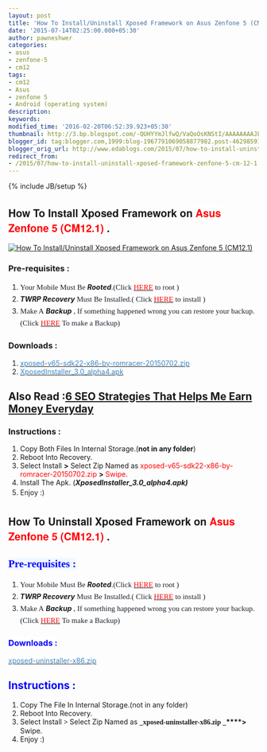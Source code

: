 ```yaml
---
layout: post
title: 'How To Install/Uninstall Xposed Framework on Asus Zenfone 5 (CM12.1) '
date: '2015-07-14T02:25:00.000+05:30'
author: pawneshwer
categories:
- asus
- zenfone-5
- cm12
tags:
- cm12
- Asus
- zenfone 5
- Android (operating system)
description: 
keywords: 
modified_time: '2016-02-20T06:52:39.923+05:30'
thumbnail: http://3.bp.blogspot.com/-QUHYYmJlfwQ/VaQoOsKNStI/AAAAAAAAJLY/7a6gE3EoGTo/s72-c/coollogo_com-6786306.png
blogger_id: tag:blogger.com,1999:blog-1967791069058877982.post-4629859108050482594
blogger_orig_url: http://www.edablogs.com/2015/07/how-to-install-uninstall-xposed-framework-zenfone-5-cm-12-1.html
redirect_from:
- /2015/07/how-to-install-uninstall-xposed-framework-zenfone-5-cm-12-1.html
---
```


{% include JB/setup %}

## <span style="font-family: Helvetica Neue, Arial, Helvetica, sans-serif;">How To Install Xposed Framework on </span><span style="font-family: 'Helvetica Neue', Arial, Helvetica, sans-serif;"><span style="background-color: white;"><span style="color: red;">Asus Zenfone 5 (CM12.1)</span></span> .</span>

[![How To Install/Uninstall Xposed Framework on Asus Zenfone 5 (CM12.1) ](http://3.bp.blogspot.com/-QUHYYmJlfwQ/VaQoOsKNStI/AAAAAAAAJLY/7a6gE3EoGTo/s400/coollogo_com-6786306.png "How To Install/Uninstall Xposed Framework on Asus Zenfone 5 (CM12.1) ")](http://3.bp.blogspot.com/-QUHYYmJlfwQ/VaQoOsKNStI/AAAAAAAAJLY/7a6gE3EoGTo/s1600/coollogo_com-6786306.png)


### Pre-requisites :

1.  <span style="background-color: white; color: #1a212b; font-family: Georgia, 'Times New Roman', 'Bitstream Charter', Times, serif; font-size: 15px; line-height: 24px;">Your Mobile Must Be </span>**_Rooted_**<span style="background-color: white; font-family: Georgia, 'Times New Roman', 'Bitstream Charter', Times, serif; font-size: 15px; line-height: 24px;"><span style="color: #1a212b;">.(Click </span><span style="color: red;">[<span style="color: red;">HERE</span>](http://www.zenfone-five.blogspot.in/2015/06/root-zenfone-4-45-5-6-lollipop-official.html) </span>to root<span style="color: red;"> </span>)</span>
2.  **_TWRP Recovery_**<span style="background-color: white; color: #1a212b; font-family: Georgia, 'Times New Roman', 'Bitstream Charter', Times, serif; font-size: 15px; line-height: 24px;"> Must Be Installed.( Click</span><span style="background-color: white; font-family: Georgia, 'Times New Roman', 'Bitstream Charter', Times, serif; font-size: 15px; line-height: 24px;"><span style="color: red;"> [<span style="color: red;">HERE</span>](http://www.xdablogs.com/2015/06/twrp-recovery-for-zenfone-5-stable.html)</span><span style="color: #1a212b;"> to install )</span></span>
3.  <span style="background-color: white; color: #1a212b; font-family: Georgia, 'Times New Roman', 'Bitstream Charter', Times, serif; font-size: 15px; line-height: 24px;">Make A </span>**_Backup_**<span style="background-color: white; font-family: Georgia, 'Times New Roman', 'Bitstream Charter', Times, serif; font-size: 15px; line-height: 24px;"><span style="color: #1a212b;"> , If something happened wrong you can restore your backup.(Click </span>[<span style="color: red;">HERE</span>](http://www.xdablogs.com/2015/06/how-to-make-full-backup-of-asus-zenfone.html)<span style="color: #1a212b;"> To make a Backup)</span></span>

### Downloads :

1.  [<span style="color: #3d85c6;">xposed-v65-sdk22-x86-by-romracer-20150702.zip</span>](http://www.mediafire.com/download/vaudcmv7r88ozov/xposed-v65-sdk22-x86-by-romracer-20150702.zip)<span style="color: orange;"> </span>
2.  [<span style="color: #3d85c6;">XposedInstaller_3.0_alpha4.apk</span>](http://www.mediafire.com/download/upb1i5k41yyuuxy/XposedInstaller_3.0_alpha4.apk)

## Also Read :[6 SEO Strategies That Helps Me Earn Money Everyday](http://notordinaryblogger.com/seo-strategy-helps-earn-money-everyday/)

### Instructions :

1.  Copy Both Files In Internal Storage.(**not in any folder**)
2.  Reboot Into Recovery.
3.  Select Install **>** Select Zip Named as <span style="color: red;">xposed-v65-sdk22-x86-by-romracer-20150702.zip</span> **>** <span style="color: red;">Swipe</span>.
4.  Install The Apk. (**_XposedInstaller_3.0_alpha4.apk)_**
5.  <span style="background-color: white; color: #1a212b; font-family: inherit; line-height: 24px;">Enjoy :)</span>

## <span style="font-family: Helvetica Neue, Arial, Helvetica, sans-serif;">How To Uninstall Xposed Framework on </span><span style="font-family: 'Helvetica Neue', Arial, Helvetica, sans-serif;"><span style="background-color: white;"><span style="color: red;">Asus Zenfone 5 (CM12.1)</span></span> .</span>

## <span style="background-color: #f0f9ff; font-family: FontAwesome;"><span style="color: blue;">Pre-requisites :</span></span>

1.  <span style="background-color: white; color: #1a212b; font-family: Georgia, 'Times New Roman', 'Bitstream Charter', Times, serif; font-size: 15px; line-height: 24px;">Your Mobile Must Be </span>**_Rooted_**<span style="background-color: white; font-family: Georgia, 'Times New Roman', 'Bitstream Charter', Times, serif; font-size: 15px; line-height: 24px;"><span style="color: #1a212b;">.(Click </span><span style="color: red;">[<span style="color: red;">HERE</span>](http://www.zenfone-five.blogspot.in/2015/06/root-zenfone-4-45-5-6-lollipop-official.html) </span>to root<span style="color: red;"> </span>)</span>
2.  **_TWRP Recovery_**<span style="background-color: white; color: #1a212b; font-family: Georgia, 'Times New Roman', 'Bitstream Charter', Times, serif; font-size: 15px; line-height: 24px;"> Must Be Installed.( Click</span><span style="background-color: white; font-family: Georgia, 'Times New Roman', 'Bitstream Charter', Times, serif; font-size: 15px; line-height: 24px;"><span style="color: red;"> [<span style="color: red;">HERE</span>](http://www.xdablogs.com/2015/06/twrp-recovery-for-zenfone-5-stable.html)</span><span style="color: #1a212b;"> to install )</span></span>
3.  <span style="background-color: white; color: #1a212b; font-family: Georgia, 'Times New Roman', 'Bitstream Charter', Times, serif; font-size: 15px; line-height: 24px;">Make A </span>**_Backup_**<span style="background-color: white; font-family: Georgia, 'Times New Roman', 'Bitstream Charter', Times, serif; font-size: 15px; line-height: 24px;"><span style="color: #1a212b;"> , If something happened wrong you can restore your backup.(Click </span>[<span style="color: red;">HERE</span>](http://www.xdablogs.com/2015/06/how-to-make-full-backup-of-asus-zenfone.html)<span style="color: #1a212b;"> To make a Backup)</span></span>

### <span style="background-color: white; color: blue;">Downloads :</span>

<span style="background-color: white;">[<span style="color: #3d85c6;">xposed-uninstaller-x86.zip</span>](http://www.mediafire.com/download/esrrn7biypjvyn8/xposed-uninstaller-x86.zip)</span>

## <span style="color: blue;">Instructions :</span>

1.  Copy The File In Internal Storage.(not in any folder)
2.  Reboot Into Recovery.
3.  Select Install <span style="font-family: Georgia, Times New Roman, serif;">**>**</span> Select Zip Named as **<span style="font-family: Georgia, Times New Roman, serif;">_xposed-uninstaller-x86.zip _</span>****>** <span style="font-family: inherit;">Swipe.</span>
4.  <span style="font-family: inherit;">Enjoy :)</span>
